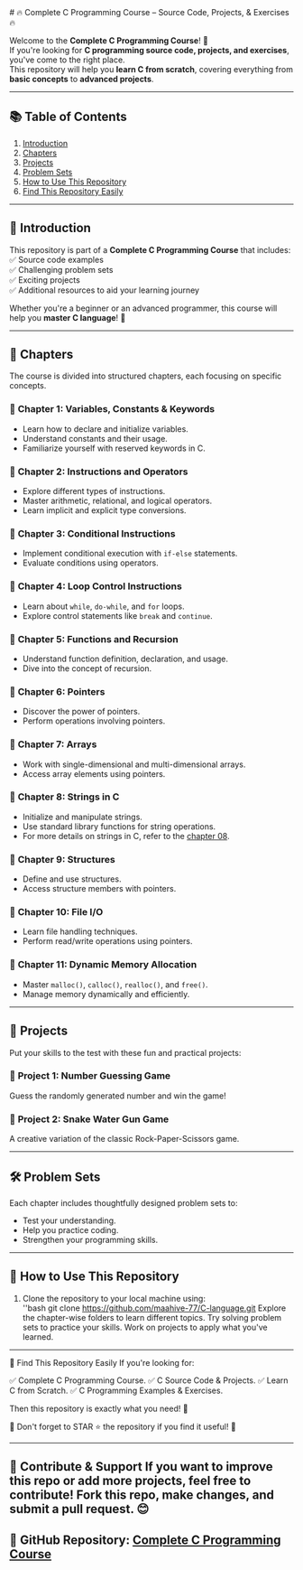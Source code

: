 <head><meta name="google-site-verification" content="5IN2gLTAdxpBihliJhmrsRmVkYbPptsIWYdjGFfGP2g" /></head>
# 🔥 Complete C Programming Course – Source Code, Projects, & Exercises 🔥  

Welcome to the **Complete C Programming Course**! 🎉  
If you're looking for **C programming source code, projects, and exercises**, you've come to the right place.  
This repository will help you **learn C from scratch**, covering everything from **basic concepts** to **advanced projects**.  

---

## 📚 **Table of Contents**
1. [Introduction](#introduction)  
2. [Chapters](#chapters)  
3. [Projects](#projects)  
4. [Problem Sets](#problem-sets)  
5. [How to Use This Repository](#how-to-use-this-repository)  
6. [Find This Repository Easily](#find-this-repository-easily)  

---

## 📝 **Introduction**
This repository is part of a **Complete C Programming Course** that includes:  
✅ Source code examples  
✅ Challenging problem sets  
✅ Exciting projects  
✅ Additional resources to aid your learning journey  

Whether you're a beginner or an advanced programmer, this course will help you **master C language**! 🚀  

---

## 📖 **Chapters**
The course is divided into structured chapters, each focusing on specific concepts.  

### 🔹 **Chapter 1: Variables, Constants & Keywords**  
- Learn how to declare and initialize variables.  
- Understand constants and their usage.  
- Familiarize yourself with reserved keywords in C.  

### 🔹 **Chapter 2: Instructions and Operators**  
- Explore different types of instructions.  
- Master arithmetic, relational, and logical operators.  
- Learn implicit and explicit type conversions.  

### 🔹 **Chapter 3: Conditional Instructions**  
- Implement conditional execution with `if-else` statements.  
- Evaluate conditions using operators.  

### 🔹 **Chapter 4: Loop Control Instructions**  
- Learn about `while`, `do-while`, and `for` loops.  
- Explore control statements like `break` and `continue`.  

### 🔹 **Chapter 5: Functions and Recursion**  
- Understand function definition, declaration, and usage.  
- Dive into the concept of recursion.  

### 🔹 **Chapter 6: Pointers**  
- Discover the power of pointers.  
- Perform operations involving pointers.  

### 🔹 **Chapter 7: Arrays**  
- Work with single-dimensional and multi-dimensional arrays.  
- Access array elements using pointers.  

### 🔹 **Chapter 8: Strings in C**  
- Initialize and manipulate strings.  
- Use standard library functions for string operations.  
- For more details on strings in C, refer to the [chapter 08](chapter_08/README.md).  

### 🔹 **Chapter 9: Structures**  
- Define and use structures.  
- Access structure members with pointers.  

### 🔹 **Chapter 10: File I/O**  
- Learn file handling techniques.  
- Perform read/write operations using pointers.  

### 🔹 **Chapter 11: Dynamic Memory Allocation**  
- Master `malloc()`, `calloc()`, `realloc()`, and `free()`.  
- Manage memory dynamically and efficiently.  

---

## 🎯 **Projects**
Put your skills to the test with these fun and practical projects:  

### 🔸 **Project 1: Number Guessing Game**  
Guess the randomly generated number and win the game!  

### 🔸 **Project 2: Snake Water Gun Game**  
A creative variation of the classic Rock-Paper-Scissors game.  

---

## 🛠️ **Problem Sets**
Each chapter includes thoughtfully designed problem sets to:  
- Test your understanding.  
- Help you practice coding.  
- Strengthen your programming skills.  

---

## 🚀 **How to Use This Repository**
1. Clone the repository to your local machine using:  
   ''bash
   git clone https://github.com/maahive-77/C-language.git
Explore the chapter-wise folders to learn different topics.
Try solving problem sets to practice your skills.
Work on projects to apply what you've learned.

---
🔎 Find This Repository Easily
If you're looking for:

✅ Complete C Programming Course.
✅ C Source Code & Projects.
✅ Learn C from Scratch.
✅ C Programming Examples & Exercises.

Then this repository is exactly what you need! 🚀

🌟 Don't forget to STAR ⭐ the repository if you find it useful! 🌟

---
📢 Contribute & Support
If you want to improve this repo or add more projects, feel free to contribute! Fork this repo, make changes, and submit a pull request. 😊
---
🔗 GitHub Repository: [ Complete C Programming Course](https://github.com/maahive-77/C-language)
---
